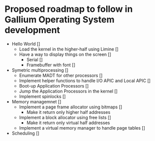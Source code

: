 # Proposed roadmap to follow in Gallium Operating System development

* Hello World []
  * Load the kernel in the higher-half using Limine []
  * Have a way to display things on the screen []
    * Serial []
    * Framebuffer with font []
* Symetric multiprocessing []
  * Enumerate MADT for other processors []
  * Implement helper functions to handle I/O APIC and Local APIC []
  * Boot-up Application Processors []
  * Jump the Application Processors in the kernel []
  * Implement spinlocks []
* Memory managemnet []
  * Implement a page frame allocator using bitmaps []
    * Make it return only higher half addresses
  * Implement a block allocator using free lists []
    * Make it return only virtual half addresses
  * Implement a virtual memory manager to handle page tables []
* Scheduling []
